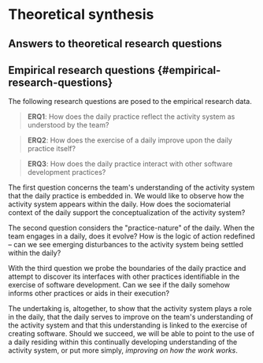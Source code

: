 # Theoretical synthesis

## Answers to theoretical research questions


## Empirical research questions {#empirical-research-questions}

The following research questions are posed to the empirical research data.

> **ERQ1**: How does the daily practice reflect the activity system as understood by the team?

> **ERQ2**: How does the exercise of a daily improve upon the daily practice itself?

> **ERQ3**: How does the daily practice interact with other software development practices?

The first question concerns the team's understanding of the activity system that the daily practice is embedded in. We would like to observe how the activity system appears within the daily. How does the sociomaterial context of the daily support the conceptualization of the activity system?

The second question considers the "practice-nature" of the daily. When the team engages in a daily, does it evolve? How is the logic of action redefined – can we see emerging disturbances to the activity system being settled within the daily?

With the third question we probe the boundaries of the daily practice and attempt to discover its interfaces with other practices identifiable in the exercise of software development. Can we see if the daily somehow informs other practices or aids in their execution?

The undertaking is, altogether, to show that the activity system plays a role in the daily, that the daily serves to improve on the team's understanding of the activity system and that this understanding is linked to the exercise of creating software. Should we succeed, we will be able to point to the use of a daily residing within this continually developing understanding of the activity system, or put more simply, *improving on how the work works*.
